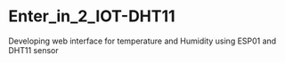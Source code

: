 # Enter_in_2_IOT-DHT11
Developing web interface for temperature and Humidity using ESP01 and DHT11 sensor
